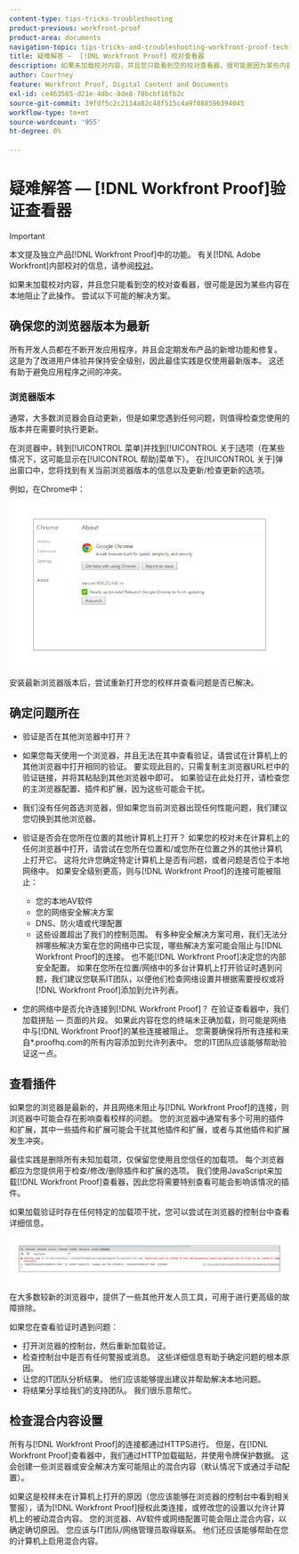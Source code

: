 ```yaml
---
content-type: tips-tricks-troubleshooting
product-previous: workfront-proof
product-area: documents
navigation-topic: tips-tricks-and-troubleshooting-workfront-proof-tech-corner
title: 疑难解答 —  [!DNL Workfront Proof] 校对查看器
description: 如果未加载校对内容，并且您只能看到空的校对查看器，很可能是因为某些内容在本地阻止了此操作。
author: Courtney
feature: Workfront Proof, Digital Content and Documents
exl-id: ce463565-d21e-4dbc-8de8-78bcbf16fb2c
source-git-commit: 39fdf5c2c2114a82c48f515c4a9f088596394045
workflow-type: tm+mt
source-wordcount: '955'
ht-degree: 0%

---
```


# 疑难解答 — [!DNL Workfront Proof]验证查看器

<!-- Audited: 01/2024 -->

>[!IMPORTANT]
>
>本文提及独立产品[!DNL Workfront Proof]中的功能。 有关[!DNL Adobe Workfront]内部校对的信息，请参阅[校对](../../../review-and-approve-work/proofing/proofing.md)。

如果未加载校对内容，并且您只能看到空的校对查看器，很可能是因为某些内容在本地阻止了此操作。 尝试以下可能的解决方案。

## 确保您的浏览器<!--and [!DNL Flash Player]-->版本为最新

所有开发人员都在不断开发应用程序，并且会定期发布产品的新增功能和修复。 这是为了改进用户体验并保持安全级别，因此最佳实践是仅使用最新版本。 这还有助于避免应用程序之间的冲突。

<!--
### [!DNL Flash Player] Plugin Version

To check your current [!DNL Flash Player] version visit the [[!DNL Adobe] website](http://www.adobe.com/software/flash/about/).

![ProofView_2.png](assets/proofview-2-350x199.png)

If your version number differs from the one listed for your platform go to the [[!DNL Flash Player] download page](http://get.adobe.com/flashplayer/otherversions/) and get the latest version.

Please note: we do recommend using the original [!DNL Adobe] plugin, so if your browser uses a built-in solution deactivate it and install the [!DNL Adobe] solution.
-->

### 浏览器版本

通常，大多数浏览器会自动更新，但是如果您遇到任何问题，则值得检查您使用的版本并在需要时执行更新。

在浏览器中，转到[!UICONTROL 菜单]并找到[!UICONTROL 关于]选项（在某些情况下，这可能显示在[!UICONTROL 帮助]菜单下）。 在[!UICONTROL 关于]弹出窗口中，您将找到有关当前浏览器版本的信息以及更新/检查更新的选项。

例如，在Chrome中：

![Chrome浏览器版本](assets/proofview-3.png)

安装最新浏览器版本后，尝试重新打开您的校样并查看问题是否已解决。

<!--

## Ensure Your Local [!DNL Flash] Storage is Available

Our [!DNL Workfront Proof] Viewer is based on Flash, and we store some data about the proofs (i.e., comments, proof tiles, [!DNL Workfront Proof] Viewer settings) on your computer using [!DNL Flash Player]. If the [!DNL Workfront Proof] Viewer opens, but there is no content inside you will want to make sure that the Flash Storage is available on your machine and that [!DNL Workfront Proof] is allowed to use it.

If there is some storage allocated, but you're working with the bigger proofs with multiple pages and comments try to increase the [!DNL Flash] Storage and re-load your proof.

-->

## 确定问题所在

* 验证是否在其他浏览器中打开？
* 如果您每天使用一个浏览器，并且无法在其中查看验证，请尝试在计算机上的其他浏览器中打开相同的验证。 要实现此目的，只需复制主浏览器URL栏中的验证链接，并将其粘贴到其他浏览器中即可。 如果验证在此处打开，请检查您的主浏览器配置、插件和扩展，因为这些可能会干扰。
* 我们没有任何首选浏览器，但如果您当前浏览器出现任何性能问题，我们建议您切换到其他浏览器。
* 验证是否会在您所在位置的其他计算机上打开？
如果您的校对未在计算机上的任何浏览器中打开，请尝试在您所在位置和/或您所在位置之外的其他计算机上打开它。 这将允许您确定特定计算机上是否有问题，或者问题是否位于本地网络中。
如果安全级别更高，则与[!DNL Workfront Proof]的连接可能被阻止：

   * 您的本地AV软件
   * 您的网络安全解决方案
   * DNS、防火墙或代理配置
   * 这些设置超出了我们的控制范围。 有多种安全解决方案可用，我们无法分辨哪些解决方案在您的网络中已实现，哪些解决方案可能会阻止与[!DNL Workfront Proof]的连接。 也不能[!DNL Workfront Proof]决定您的内部安全配置。 如果在您所在位置/网络中的多台计算机上打开验证时遇到问题，我们建议您联系IT团队，以便他们检查网络设置并根据需要授权或将[!DNL Workfront Proof]添加到允许列表。

* 您的网络中是否允许连接到[!DNL Workfront Proof]？
在验证查看器中，我们加载拼贴 — 页面的片段。 如果此内容在您的终端未正确加载，则可能是网络中与[!DNL Workfront Proof]的某些连接被阻止。 您需要确保将所有连接和来自*.proofhq.com的所有内容添加到允许列表中。 您的IT团队应该能够帮助验证这一点。

## 查看插件

如果您的浏览器是最新的，并且网络未阻止与[!DNL Workfront Proof]的连接，则浏览器中可能会存在影响查看校样的问题。 您的浏览器中通常有多个可用的插件和扩展，其中一些插件和扩展可能会干扰其他插件和扩展，或者与其他插件和扩展发生冲突。

最佳实践是删除所有未知加载项，仅保留您使用且您信任的加载项。 每个浏览器都应为您提供用于检查/修改/删除插件和扩展的选项。 我们使用JavaScript来加载[!DNL Workfront Proof]查看器，因此您将需要特别查看可能会影响该情况的插件。

如果加载验证时存在任何特定的加载项干扰，您可以尝试在浏览器的控制台中查看详细信息。

![浏览器控制台](assets/proofview-4.png)

在大多数较新的浏览器中，提供了一些其他开发人员工具，可用于进行更高级的故障排除。

如果您在查看验证时遇到问题：

* 打开浏览器的控制台，然后重新加载验证。
* 检查控制台中是否有任何警报或消息。 这些详细信息有助于确定问题的根本原因。
* 让您的IT团队分析结果。 他们应该能够提出建议并帮助解决本地问题。
* 将结果分享给我们的支持团队。 我们很乐意帮忙。

## 检查混合内容设置

所有与[!DNL Workfront Proof]的连接都通过HTTPS进行。 但是，在[!DNL Workfront Proof]查看器中，我们通过HTTP加载磁贴，并使用令牌保护数据。 这会创建一些浏览器或安全解决方案可能阻止的混合内容（默认情况下或通过手动配置）。

如果这是校样未在计算机上打开的原因（您应该能够在浏览器的控制台中看到相关警报），请为[!DNL Workfront Proof]授权此类连接，或修改您的设置以允许计算机上的被动混合内容。 您的浏览器、AV软件或网络配置可能会阻止混合内容，以确定确切原因。 您应该与IT团队/网络管理员取得联系。 他们还应该能够帮助在您的计算机上启用混合内容。


